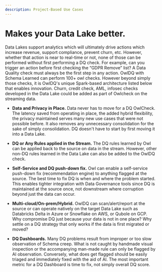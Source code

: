 ```yaml
---
description: Project-Based Use Cases
---
```


# Makes your Data Lake better.

Data Lakes support analytics which will ultimately drive actions which increase revenue, support compliance, prevent churn, etc.  However, whether that action is near to real-time or not, none of those can be performed without first performing a DQ check.  For example, can you trigger an action before first checking the “GDPR Remove” list?  A Data Quality check must always be the first step in any action.  OwlDQ with Schema Learned can perform 100+ owl checks.  However beyond simply those checks, it is OwlDQ's unique Spark-based architecture listed below that enables innovation.   Churn, credit check, AML, infosec checks developed in the Data Lake could be added as part of Owlcheck on the streaming data.

* **Data and Privacy in Place.**  Data never has to move for a DQ OwlCheck.  The latency saved from operating in place, the added hybrid flexibility, the privacy maintained serves many new use cases that were not possible before.  It also removes any unnecessary consolidation for the sake of simply consolidation.    DQ doesn't have to start by first moving it into a Data Lake.  



* **DQ or Any Rules applied in the Stream.**  The DQ rules learned by Owl can be applied back to the source on data in the stream.  However, other non-DQ rules learned in the Data Lake can also be added to the OwlDQ check.  



* **Self-Service and DQ push-down fix.**  Owl can enable a self-service push-down fix \(recommendation engine\) to anything flagged at the source.  The best time to fix DQ is when and where the problem started.  This enables tighter integration with Data Governance tools since DQ is maintained at the source once, not downstream where corruption beyond just the data can occur. 



* **Multi-cloud/On-prem/Hybrid.**  OwlDQ can scan/alert/report at the source or can operate natively on the target Data Lake such as Databricks Delta in Azure or Snowflake on AWS, or Qubole on GCP.    Why compromise DQ just because your data is not in one place?  Why settle on a DQ strategy that only works if the data is first migrated or moved?

 

* **DQ Dashboards.**  Many DQ problems result from improper or too slow observation of Schema creep.  What is not caught by handmade visual inspection or the accompanying man-made rule can only be flagged by AI observation.  Conversely, what does get flagged should be easily triaged and immediately fixed with the aid of AI.  The most important metric for a DQ Dashboard is time to fix, not simply overall DQ score.







